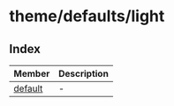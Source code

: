# theme/defaults/light

## Index

| Member | Description |
| :------ | :------ |
| [default](variables/default.md) | - |
